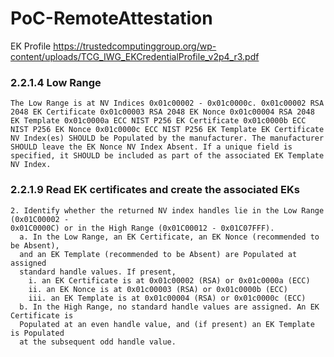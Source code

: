 # PoC-RemoteAttestation

EK Profile 
https://trustedcomputinggroup.org/wp-content/uploads/TCG_IWG_EKCredentialProfile_v2p4_r3.pdf

### 2.2.1.4 Low Range

`
The Low Range is at NV Indices 0x01c00002 - 0x01c0000c.
0x01c00002 RSA 2048 EK Certificate
0x01c00003 RSA 2048 EK Nonce
0x01c00004 RSA 2048 EK Template
0x01c0000a ECC NIST P256 EK Certificate
0x01c0000b ECC NIST P256 EK Nonce
0x01c0000c ECC NIST P256 EK Template
EK Certificate NV Index(es) SHOULD be Populated by the manufacturer.
The manufacturer SHOULD leave the EK Nonce NV Index Absent. If a unique field is specified, it
SHOULD be included as part of the associated EK Template NV Index. `

### 2.2.1.9 Read EK certificates and create the associated EKs

```
2. Identify whether the returned NV index handles lie in the Low Range (0x01C00002 -
0x01C0000C) or in the High Range (0x01C00012 - 0x01C07FFF).
  a. In the Low Range, an EK Certificate, an EK Nonce (recommended to be Absent),
  and an EK Template (recommended to be Absent) are Populated at assigned
  standard handle values. If present,
    i. an EK Certificate is at 0x01c00002 (RSA) or 0x01c0000a (ECC)
    ii. an EK Nonce is at 0x01c00003 (RSA) or 0x01c0000b (ECC)
    iii. an EK Template is at 0x01c00004 (RSA) or 0x01c0000c (ECC)
  b. In the High Range, no standard handle values are assigned. An EK Certificate is
  Populated at an even handle value, and (if present) an EK Template is Populated
  at the subsequent odd handle value.
```
